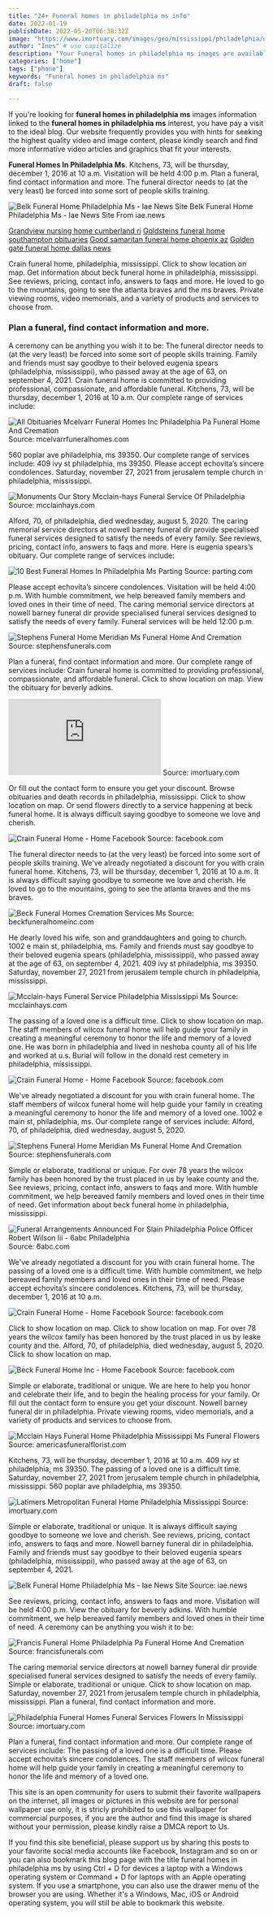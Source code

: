 ```yaml
---
title: "24+ Funeral homes in philadelphia ms info"
date: 2022-01-19
publishDate: 2022-05-20T06:38:32Z
image: "https://www.imortuary.com/images/geo/mississippi/philadelphia/neshoba-county-mississippi-courthouse.jpg"
author: "Ines" # use capitalize
description: "Your Funeral homes in philadelphia ms images are available. Funeral homes in philadelphia ms are a topic that is being searched for and liked by netizens now. You can Get the Funeral homes in philadelphia ms files here. Find and Download all free images."
categories: ["home"]
tags: ["phone"]
keywords: "Funeral homes in philadelphia ms"
draft: false

---
```


If you're looking for **funeral homes in philadelphia ms** images information linked to the **funeral homes in philadelphia ms** interest, you have pay a visit to the ideal  blog.  Our website frequently  provides you with  hints  for seeking  the highest  quality video and image  content, please kindly search and find more informative video articles and graphics  that fit your interests.

**Funeral Homes In Philadelphia Ms**. Kitchens, 73, will be thursday, december 1, 2016 at 10 a.m. Visitation will be held 4:00 p.m. Plan a funeral, find contact information and more. The funeral director needs to (at the very least) be forced into some sort of people skills training.

![Belk Funeral Home Philadelphia Ms - Iae News Site](https://iae.news/wp-content/uploads/2021/10/39186747aa83c58e58daee42743e7857.png "Belk Funeral Home Philadelphia Ms - Iae News Site")
Belk Funeral Home Philadelphia Ms - Iae News Site From iae.news

[Grandview nursing home cumberland ri](/grandview-nursing-home-cumberland-ri/)
[Goldsteins funeral home southampton obituaries](/goldsteins-funeral-home-southampton-obituaries/)
[Good samaritan funeral home phoenix az](/good-samaritan-funeral-home-phoenix-az/)
[Golden gate funeral home dallas news](/golden-gate-funeral-home-dallas-news/)

Crain funeral home, philadelphia, mississippi. Click to show location on map. Get information about beck funeral home in philadelphia, mississippi. See reviews, pricing, contact info, answers to faqs and more. He loved to go to the mountains, going to see the atlanta braves and the ms braves. Private viewing rooms, video memorials, and a variety of products and services to choose from.

### Plan a funeral, find contact information and more.

A ceremony can be anything you wish it to be: The funeral director needs to (at the very least) be forced into some sort of people skills training. Family and friends must say goodbye to their beloved eugenia spears (philadelphia, mississippi), who passed away at the age of 63, on september 4, 2021. Crain funeral home is committed to providing professional, compassionate, and affordable funeral. Kitchens, 73, will be thursday, december 1, 2016 at 10 a.m. Our complete range of services include:


![All Obituaries Mcelvarr Funeral Homes Inc Philadelphia Pa Funeral Home And Cremation](https://s3.amazonaws.com/CFSV2/siteimages/mva/383107-logo.png "All Obituaries Mcelvarr Funeral Homes Inc Philadelphia Pa Funeral Home And Cremation")
Source: mcelvarrfuneralhomes.com

560 poplar ave philadelphia, ms 39350. Our complete range of services include: 409 ivy st philadelphia, ms 39350. Please accept echovita’s sincere condolences. Saturday, november 27, 2021 from jerusalem temple church in philadelphia, mississippi.

![Monuments Our Story Mcclain-hays Funeral Service Of Philadelphia](https://www.mcclainhays.com/fh_live/12100/12103/images/premium/share_img.png?cb=0.186979243062 "Monuments Our Story Mcclain-hays Funeral Service Of Philadelphia")
Source: mcclainhays.com

Alford, 70, of philadelphia, died wednesday, august 5, 2020. The caring memorial service directors at nowell barney funeral dir provide specialised funeral services designed to satisfy the needs of every family. See reviews, pricing, contact info, answers to faqs and more. Here is eugenia spears’s obituary. Our complete range of services include:

![10 Best Funeral Homes In Philadelphia Ms Parting](https://parting.s3.amazonaws.com/business/17736/business_icons/04021013-2b3f-4b5e-a37d-4a43cb228f7a.jpg "10 Best Funeral Homes In Philadelphia Ms Parting")
Source: parting.com

Please accept echovita’s sincere condolences. Visitation will be held 4:00 p.m. With humble commitment, we help bereaved family members and loved ones in their time of need. The caring memorial service directors at nowell barney funeral dir provide specialised funeral services designed to satisfy the needs of every family. Funeral services will be held 12:00 p.m.

![Stephens Funeral Home Meridian Ms Funeral Home And Cremation](https://s3.amazonaws.com/CFSV2/siteimages/stp/703876-splashscreen-stephensunion.png "Stephens Funeral Home Meridian Ms Funeral Home And Cremation")
Source: stephensfunerals.com

Plan a funeral, find contact information and more. Our complete range of services include: Crain funeral home is committed to providing professional, compassionate, and affordable funeral. Click to show location on map. View the obituary for beverly adkins.

![Philadelphia Funeral Homes Funeral Services Flowers In Mississippi](https://www.imortuary.com/utilities/timThumb.php?src=/images/uploaded_images/55633/Screenshot_52.jpg&amp;zc=1&amp;w=560&amp;h=218 "Philadelphia Funeral Homes Funeral Services Flowers In Mississippi")
Source: imortuary.com

Or fill out the contact form to ensure you get your discount. Browse obituaries and death records in philadelphia, mississippi. Click to show location on map. Or send flowers directly to a service happening at beck funeral home. It is always difficult saying goodbye to someone we love and cherish.

![Crain Funeral Home - Home Facebook](https://lookaside.fbsbx.com/lookaside/crawler/media/?media_id=720178631470720 "Crain Funeral Home - Home Facebook")
Source: facebook.com

The funeral director needs to (at the very least) be forced into some sort of people skills training. We&#039;ve already negotiated a discount for you with crain funeral home. Kitchens, 73, will be thursday, december 1, 2016 at 10 a.m. It is always difficult saying goodbye to someone we love and cherish. He loved to go to the mountains, going to see the atlanta braves and the ms braves.

![Beck Funeral Homes Cremation Services Ms](https://beckfuneralhomeinc.com/wp-content/uploads/2020/08/Untitled-8fdfdf.png "Beck Funeral Homes Cremation Services Ms")
Source: beckfuneralhomeinc.com

He dearly loved his wife, son and granddaughters and going to church. 1002 e main st, philadelphia, ms. Family and friends must say goodbye to their beloved eugenia spears (philadelphia, mississippi), who passed away at the age of 63, on september 4, 2021. 409 ivy st philadelphia, ms 39350. Saturday, november 27, 2021 from jerusalem temple church in philadelphia, mississippi.

![Mcclain-hays Funeral Service Philadelphia Mississippi Ms](https://www.mcclainhays.com/fh_live/12100/12103/images/45_1526.jpg "Mcclain-hays Funeral Service Philadelphia Mississippi Ms")
Source: mcclainhays.com

The passing of a loved one is a difficult time. Click to show location on map. The staff members of wilcox funeral home will help guide your family in creating a meaningful ceremony to honor the life and memory of a loved one. He was born in philadelphia and lived in neshoba county all of his life and worked at u.s. Burial will follow in the donald rest cemetery in philadelphia, mississippi.

![Crain Funeral Home - Home Facebook](https://lookaside.fbsbx.com/lookaside/crawler/media/?media_id=1565828853572356 "Crain Funeral Home - Home Facebook")
Source: facebook.com

We&#039;ve already negotiated a discount for you with crain funeral home. The staff members of wilcox funeral home will help guide your family in creating a meaningful ceremony to honor the life and memory of a loved one. 1002 e main st, philadelphia, ms. Our complete range of services include: Alford, 70, of philadelphia, died wednesday, august 5, 2020.

![Stephens Funeral Home Meridian Ms Funeral Home And Cremation](https://s3.amazonaws.com/CFSV2/siteimages/stp/387864-splashscreen-stephensmeridian.png "Stephens Funeral Home Meridian Ms Funeral Home And Cremation")
Source: stephensfunerals.com

Simple or elaborate, traditional or unique. For over 78 years the wilcox family has been honored by the trust placed in us by leake county and the. See reviews, pricing, contact info, answers to faqs and more. With humble commitment, we help bereaved family members and loved ones in their time of need. Get information about beck funeral home in philadelphia, mississippi.

![Funeral Arrangements Announced For Slain Philadelphia Police Officer Robert Wilson Iii - 6abc Philadelphia](https://cdn.abcotvs.com/dip/images/552684_031015-wpvi-funeral-arrangements-5pm-vid.jpg?w=1600 "Funeral Arrangements Announced For Slain Philadelphia Police Officer Robert Wilson Iii - 6abc Philadelphia")
Source: 6abc.com

We&#039;ve already negotiated a discount for you with crain funeral home. The passing of a loved one is a difficult time. With humble commitment, we help bereaved family members and loved ones in their time of need. Please accept echovita’s sincere condolences. Kitchens, 73, will be thursday, december 1, 2016 at 10 a.m.

![Crain Funeral Home - Home Facebook](https://lookaside.fbsbx.com/lookaside/crawler/media/?media_id=575280559293862 "Crain Funeral Home - Home Facebook")
Source: facebook.com

Click to show location on map. Click to show location on map. For over 78 years the wilcox family has been honored by the trust placed in us by leake county and the. Alford, 70, of philadelphia, died wednesday, august 5, 2020. Click to show location on map.

![Beck Funeral Home Inc - Home Facebook](https://lookaside.fbsbx.com/lookaside/crawler/media/?media_id=288508946405765 "Beck Funeral Home Inc - Home Facebook")
Source: facebook.com

Simple or elaborate, traditional or unique. We are here to help you honor and celebrate their life, and to begin the healing process for your family. Or fill out the contact form to ensure you get your discount. Nowell barney funeral dir in philadelphia. Private viewing rooms, video memorials, and a variety of products and services to choose from.

![Mcclain Hays Funeral Home Philadelphia Mississippi Ms Funeral Flowers](https://www.americasfuneralflorist.com/FHImages/img/McClain-Hays-Funeral-Home-Philadelphia-Mississippi-MS.JPG "Mcclain Hays Funeral Home Philadelphia Mississippi Ms Funeral Flowers")
Source: americasfuneralflorist.com

Kitchens, 73, will be thursday, december 1, 2016 at 10 a.m. 409 ivy st philadelphia, ms 39350. The passing of a loved one is a difficult time. Saturday, november 27, 2021 from jerusalem temple church in philadelphia, mississippi. 560 poplar ave philadelphia, ms 39350.

![Latimers Metropolitan Funeral Home Philadelphia Mississippi](https://www.imortuary.com/images/ph-images/30.jpg "Latimers Metropolitan Funeral Home Philadelphia Mississippi")
Source: imortuary.com

Simple or elaborate, traditional or unique. It is always difficult saying goodbye to someone we love and cherish. See reviews, pricing, contact info, answers to faqs and more. Nowell barney funeral dir in philadelphia. Family and friends must say goodbye to their beloved eugenia spears (philadelphia, mississippi), who passed away at the age of 63, on september 4, 2021.

![Belk Funeral Home Philadelphia Ms - Iae News Site](https://i.pinimg.com/550x/b1/0c/2a/b10c2a1ea1225d642534998f91cefdf3.jpg "Belk Funeral Home Philadelphia Ms - Iae News Site")
Source: iae.news

See reviews, pricing, contact info, answers to faqs and more. Visitation will be held 4:00 p.m. View the obituary for beverly adkins. With humble commitment, we help bereaved family members and loved ones in their time of need. A ceremony can be anything you wish it to be:

![Francis Funeral Home Philadelphia Pa Funeral Home And Cremation](https://s3.amazonaws.com/CFSV2/siteimages/fcf/109191-ffhname.png "Francis Funeral Home Philadelphia Pa Funeral Home And Cremation")
Source: francisfunerals.com

The caring memorial service directors at nowell barney funeral dir provide specialised funeral services designed to satisfy the needs of every family. Simple or elaborate, traditional or unique. Click to show location on map. Saturday, november 27, 2021 from jerusalem temple church in philadelphia, mississippi. Plan a funeral, find contact information and more.

![Philadelphia Funeral Homes Funeral Services Flowers In Mississippi](https://www.imortuary.com/images/geo/mississippi/philadelphia/neshoba-county-mississippi-courthouse.jpg "Philadelphia Funeral Homes Funeral Services Flowers In Mississippi")
Source: imortuary.com

Plan a funeral, find contact information and more. Our complete range of services include: The passing of a loved one is a difficult time. Please accept echovita’s sincere condolences. The staff members of wilcox funeral home will help guide your family in creating a meaningful ceremony to honor the life and memory of a loved one.

This site is an open community for users to submit their favorite wallpapers on the internet, all images or pictures in this website are for personal wallpaper use only, it is stricly prohibited to use this wallpaper for commercial purposes, if you are the author and find this image is shared without your permission, please kindly raise a DMCA report to Us.

If you find this site beneficial, please support us by sharing this posts to your favorite social media accounts like Facebook, Instagram and so on or you can also bookmark this blog page with the title funeral homes in philadelphia ms by using Ctrl + D for devices a laptop with a Windows operating system or Command + D for laptops with an Apple operating system. If you use a smartphone, you can also use the drawer menu of the browser you are using. Whether it's a Windows, Mac, iOS or Android operating system, you will still be able to bookmark this website.
